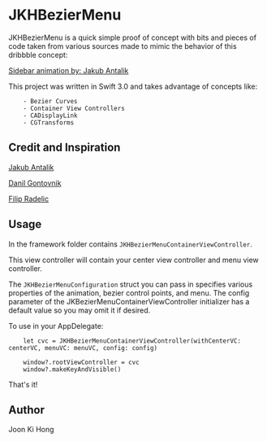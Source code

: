 # JKHBezierMenu

JKHBezierMenu is a quick simple proof of concept with bits and pieces of code taken from various sources made to mimic the behavior of this dribbble concept:

[Sidebar animation by: Jakub Antalik](https://dribbble.com/shots/1949368-Sidebar-animation)

This project was written in Swift 3.0 and takes advantage of concepts like:

		- Bezier Curves
		- Container View Controllers
		- CADisplayLink
		- CGTransforms

## Credit and Inspiration

[Jakub Antalik](https://dribbble.com/shots/1949368-Sidebar-animation)

[Danil Gontovnik](https://medium.com/@gontovnik/elastic-view-animation-or-how-i-built-dgelasticpulltorefresh-269a3ba8636e#.6ygtqunjz)

[Filip Radelic](https://github.com/fichek/InteractiveShape)

## Usage
  
In the framework folder contains `JKHBezierMenuContainerViewController`.

This view controller will contain your center view controller and menu view controller.

The `JKHBezierMenuConfiguration` struct you can pass in specifies various properties of the animation, bezier control points, and menu. The config parameter of the JKBezierMenuContainerViewController initializer has a default value so you may omit it if desired.

To use in your AppDelegate:

		let cvc = JKHBezierMenuContainerViewController(withCenterVC: centerVC, menuVC: menuVC, config: config)
		
		window?.rootViewController = cvc
		window?.makeKeyAndVisible()
		
That's it!


## Author

Joon Ki Hong